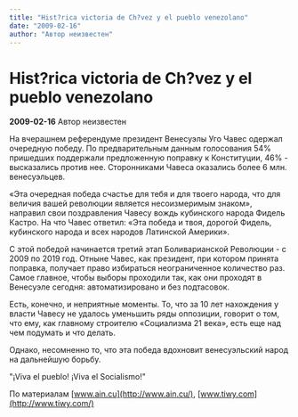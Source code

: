 ```yaml
---
title: "Hist?rica victoria de Ch?vez y el pueblo venezolano"
date: "2009-02-16"
author: "Автор неизвестен"
---
```


# Hist?rica victoria de Ch?vez y el pueblo venezolano

**2009-02-16** Автор неизвестен

На вчерашнем референдуме президент Венесуэлы Уго Чавес одержал очередную победу. По предварительным данным голосования 54% пришедших поддержали предложенную поправку к Конституции, 46% - высказались против нее. Сторонниками Чавеса оказались более 6 млн. венесуэльцев.

«Эта очередная победа счастье для тебя и для твоего народа, что для величия вашей революции является несоизмеримым знаком», направил свои поздравления Чавесу вождь кубинского народа Фидель Кастро. На что Чавес ответил: «Эта победа и твоя, дорогой Фидель, кубинского народа и всех народов Латинской Америки».

С этой победой начинается третий этап Боливарианской Революции - с 2009 по 2019 год. Отныне Чавес, как президент, при котором принята поправка, получает право избираться неограниченное количество раз. Самое главное, чтобы выборы проходили так, как они проходят в Венесуэле сегодня: автоматизировано и без подтасовок.

Есть, конечно, и неприятные моменты. То, что за 10 лет нахождения у власти Чавесу не удалось уменьшить ряды оппозиции, говорит о том, что ему, как главному строителю «Социализма 21 века», есть еще над чем подумать и что делать.

Однако, несомненно то, что эта победа вдохновит венесуэльский народ на дальнейшую борьбу.

"¡Viva el pueblo! ¡Viva el Socialismo!"

По материалам [www.ain.cu](http://www.ain.cu/), [www.tiwy.com](http://www.tiwy.com/)
